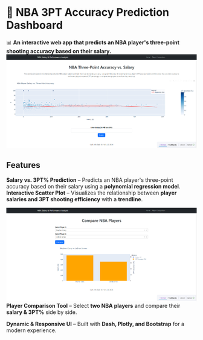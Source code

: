 # 🏀 NBA 3PT Accuracy Prediction Dashboard

📊 **An interactive web app that predicts an NBA player's three-point shooting accuracy based on their salary.**  
![alt text](image.png)
##  Features
**Salary vs. 3PT% Prediction** – Predicts an NBA player's three-point accuracy based on their salary using a **polynomial regression model**.  
**Interactive Scatter Plot** – Visualizes the relationship between **player salaries and 3PT shooting efficiency** with a **trendline**.  


![alt text](image-1.png)
**Player Comparison Tool** – Select **two NBA players** and compare their **salary & 3PT%** side by side.

**Dynamic & Responsive UI** – Built with **Dash, Plotly, and Bootstrap** for a modern experience.
